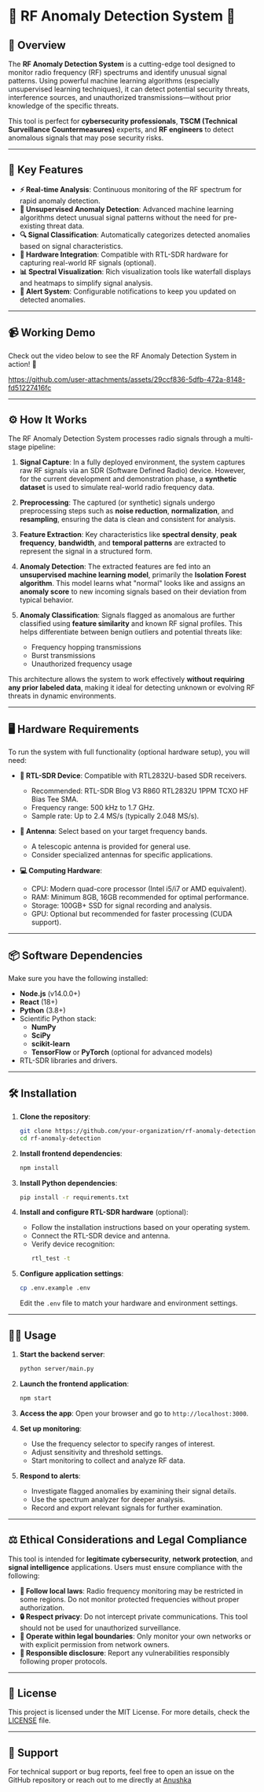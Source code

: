 # 📡 RF Anomaly Detection System 🚨

## 🌟 Overview

The **RF Anomaly Detection System** is a cutting-edge tool designed to monitor radio frequency (RF) spectrums and identify unusual signal patterns. Using powerful machine learning algorithms (especially unsupervised learning techniques), it can detect potential security threats, interference sources, and unauthorized transmissions—without prior knowledge of the specific threats.

This tool is perfect for **cybersecurity professionals**, **TSCM (Technical Surveillance Countermeasures)** experts, and **RF engineers** to detect anomalous signals that may pose security risks.

---

## 🚀 Key Features

- **⚡ Real-time Analysis**: Continuous monitoring of the RF spectrum for rapid anomaly detection.
- **🧠 Unsupervised Anomaly Detection**: Advanced machine learning algorithms detect unusual signal patterns without the need for pre-existing threat data.
- **🔍 Signal Classification**: Automatically categorizes detected anomalies based on signal characteristics.
- **🔧 Hardware Integration**: Compatible with RTL-SDR hardware for capturing real-world RF signals (optional).
- **📊 Spectral Visualization**: Rich visualization tools like waterfall displays and heatmaps to simplify signal analysis.
- **🚨 Alert System**: Configurable notifications to keep you updated on detected anomalies.

---

## 📹 Working Demo

Check out the video below to see the RF Anomaly Detection System in action! 🎥


https://github.com/user-attachments/assets/29ccf836-5dfb-472a-8148-fd51227416fc


---

## ⚙️ How It Works

The RF Anomaly Detection System processes radio signals through a multi-stage pipeline:

1. **Signal Capture**: In a fully deployed environment, the system captures raw RF signals via an SDR (Software Defined Radio) device. However, for the current development and demonstration phase, a **synthetic dataset** is used to simulate real-world radio frequency data.

2. **Preprocessing**: The captured (or synthetic) signals undergo preprocessing steps such as **noise reduction**, **normalization**, and **resampling**, ensuring the data is clean and consistent for analysis.

3. **Feature Extraction**: Key characteristics like **spectral density**, **peak frequency**, **bandwidth**, and **temporal patterns** are extracted to represent the signal in a structured form.

4. **Anomaly Detection**: The extracted features are fed into an **unsupervised machine learning model**, primarily the **Isolation Forest algorithm**. This model learns what "normal" looks like and assigns an **anomaly score** to new incoming signals based on their deviation from typical behavior.

5. **Anomaly Classification**: Signals flagged as anomalous are further classified using **feature similarity** and known RF signal profiles. This helps differentiate between benign outliers and potential threats like:
   - Frequency hopping transmissions  
   - Burst transmissions  
   - Unauthorized frequency usage

This architecture allows the system to work effectively **without requiring any prior labeled data**, making it ideal for detecting unknown or evolving RF threats in dynamic environments.

---

## 🖥️ Hardware Requirements

To run the system with full functionality (optional hardware setup), you will need:

- **🔌 RTL-SDR Device**: Compatible with RTL2832U-based SDR receivers.
  - Recommended: RTL-SDR Blog V3 R860 RTL2832U 1PPM TCXO HF Bias Tee SMA.
  - Frequency range: 500 kHz to 1.7 GHz.
  - Sample rate: Up to 2.4 MS/s (typically 2.048 MS/s).
  
- **📡 Antenna**: Select based on your target frequency bands.
  - A telescopic antenna is provided for general use.
  - Consider specialized antennas for specific applications.

- **💻 Computing Hardware**:
  - CPU: Modern quad-core processor (Intel i5/i7 or AMD equivalent).
  - RAM: Minimum 8GB, 16GB recommended for optimal performance.
  - Storage: 100GB+ SSD for signal recording and analysis.
  - GPU: Optional but recommended for faster processing (CUDA support).

---

## 📦 Software Dependencies

Make sure you have the following installed:

- **Node.js** (v14.0.0+)
- **React** (18+)
- **Python** (3.8+)
- Scientific Python stack:
  - **NumPy**
  - **SciPy**
  - **scikit-learn**
  - **TensorFlow** or **PyTorch** (optional for advanced models)
- RTL-SDR libraries and drivers.

---

## 🛠️ Installation

1. **Clone the repository**:
   ```bash
   git clone https://github.com/your-organization/rf-anomaly-detection.git
   cd rf-anomaly-detection
   ```

2. **Install frontend dependencies**:
   ```bash
   npm install
   ```

3. **Install Python dependencies**:
   ```bash
   pip install -r requirements.txt
   ```

4. **Install and configure RTL-SDR hardware** (optional):
   - Follow the installation instructions based on your operating system.
   - Connect the RTL-SDR device and antenna.
   - Verify device recognition:
     ```bash
     rtl_test -t
     ```

5. **Configure application settings**:
   ```bash
   cp .env.example .env
   ```
   Edit the `.env` file to match your hardware and environment settings.

---

## 🧑‍💻 Usage

1. **Start the backend server**:
   ```bash
   python server/main.py
   ```

2. **Launch the frontend application**:
   ```bash
   npm start
   ```

3. **Access the app**: Open your browser and go to `http://localhost:3000`.

4. **Set up monitoring**:
   - Use the frequency selector to specify ranges of interest.
   - Adjust sensitivity and threshold settings.
   - Start monitoring to collect and analyze RF data.

5. **Respond to alerts**:
   - Investigate flagged anomalies by examining their signal details.
   - Use the spectrum analyzer for deeper analysis.
   - Record and export relevant signals for further examination.

---

## ⚖️ Ethical Considerations and Legal Compliance

This tool is intended for **legitimate cybersecurity**, **network protection**, and **signal intelligence** applications. Users must ensure compliance with the following:

- **📜 Follow local laws**: Radio frequency monitoring may be restricted in some regions. Do not monitor protected frequencies without proper authorization.
- **🔒 Respect privacy**: Do not intercept private communications. This tool should not be used for unauthorized surveillance.
- **👮 Operate within legal boundaries**: Only monitor your own networks or with explicit permission from network owners.
- **🚨 Responsible disclosure**: Report any vulnerabilities responsibly following proper protocols.

---

## 📝 License

This project is licensed under the MIT License. For more details, check the [LICENSE](LICENSE) file.

---

## 💬 Support

For technical support or bug reports, feel free to open an issue on the GitHub repository or reach out to me directly at [Anushka](mailto:anushkeaa@gmail.com)
